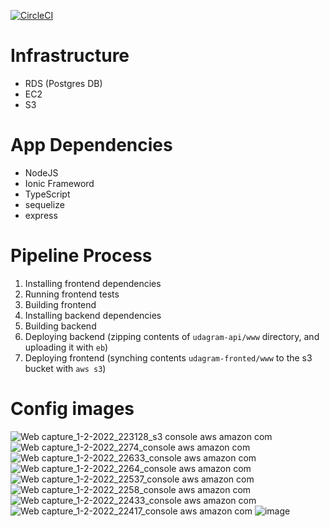 [![CircleCI](https://circleci.com/gh/ShaadiAlfred/udacity_deployment_project/tree/master.svg?style=svg)](https://circleci.com/gh/ShaadiAlfred/udacity_deployment_project/tree/master)

# Infrastructure
- RDS (Postgres DB)
- EC2
- S3

# App Dependencies
- NodeJS
- Ionic Frameword
- TypeScript
- sequelize
- express

# Pipeline Process
1. Installing frontend dependencies
2. Running frontend tests
3. Building frontend
4. Installing backend dependencies
5. Building backend
6. Deploying backend (zipping contents of `udagram-api/www` directory, and uploading it with `eb`)
7. Deploying frontend (synching contents `udagram-fronted/www` to the s3 bucket with `aws s3`)


# Config images
![Web capture_1-2-2022_223128_s3 console aws amazon com](https://user-images.githubusercontent.com/3685582/152055145-fec41a2b-e3ea-48c7-a6dd-694eb50cb252.jpeg)
![Web capture_1-2-2022_2274_console aws amazon com](https://user-images.githubusercontent.com/3685582/152055152-49a7ef87-c4ca-4ca2-9329-f80c56947c38.jpeg)
![Web capture_1-2-2022_22633_console aws amazon com](https://user-images.githubusercontent.com/3685582/152055164-fa894094-7d1f-4711-80f1-ce5c3ceee3e1.jpeg)
![Web capture_1-2-2022_2264_console aws amazon com](https://user-images.githubusercontent.com/3685582/152055166-63955ec8-338c-4794-afce-519246b52c72.jpeg)
![Web capture_1-2-2022_22537_console aws amazon com](https://user-images.githubusercontent.com/3685582/152055168-efdf6cef-268c-4500-bee0-f7527e49aadf.jpeg)
![Web capture_1-2-2022_2258_console aws amazon com](https://user-images.githubusercontent.com/3685582/152055173-7941be5d-32c2-4d49-8dc5-ea6383113691.jpeg)
![Web capture_1-2-2022_22433_console aws amazon com](https://user-images.githubusercontent.com/3685582/152055176-8342cddb-fa6f-4e76-a627-3f8030174821.jpeg)
![Web capture_1-2-2022_22417_console aws amazon com](https://user-images.githubusercontent.com/3685582/152055183-e98116c5-6a84-4673-bf60-ec3579a3a20d.jpeg)
![image](https://user-images.githubusercontent.com/3685582/152055886-560c0338-e297-4b20-9389-38a76cbbbe25.png)
